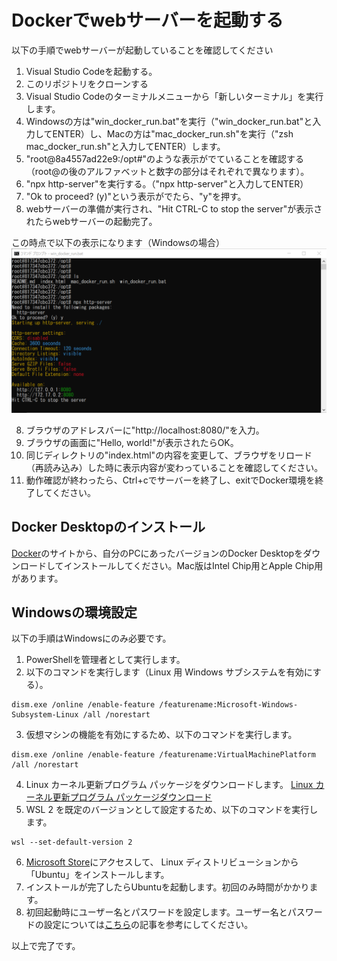 # Dockerでwebサーバーを起動する
以下の手順でwebサーバーが起動していることを確認してください

1. Visual Studio Codeを起動する。
2. このリポジトリをクローンする
3. Visual Studio Codeのターミナルメニューから「新しいターミナル」を実行します。
4. Windowsの方は"win_docker_run.bat"を実行（"win_docker_run.bat"と入力してENTER）し、Macの方は"mac_docker_run.sh"を実行（"zsh mac_docker_run.sh"と入力してENTER）します。
4. "root@8a4557ad22e9:/opt#"のような表示がでていることを確認する（root@の後のアルファベットと数字の部分はそれぞれで異なります）。
5. "npx http-server"を実行する。（"npx http-server"と入力してENTER）
6. "Ok to proceed? (y)"という表示がでたら、"y"を押す。
7. webサーバーの準備が実行され、"Hit CTRL-C to stop the server"が表示されたらwebサーバーの起動完了。

この時点で以下の表示になります（Windowsの場合）
![](win.png)

8. ブラウザのアドレスバーに"http://localhost:8080/"を入力。
9. ブラウザの画面に"Hello, world!"が表示されたらOK。
10. 同じディレクトリの"index.html"の内容を変更して、ブラウザをリロード（再読み込み）した時に表示内容が変わっていることを確認してください。
11. 動作確認が終わったら、Ctrl+cでサーバーを終了し、exitでDocker環境を終了してください。

## Docker Desktopのインストール
[Docker](https://www.docker.com/get-started)のサイトから、自分のPCにあったバージョンのDocker Desktopをダウンロードしてインストールしてください。Mac版はIntel Chip用とApple Chip用があります。

## Windowsの環境設定
以下の手順はWindowsにのみ必要です。

1. PowerShellを管理者として実行します。  
2. 以下のコマンドを実行します（Linux 用 Windows サブシステムを有効にする）。
```
dism.exe /online /enable-feature /featurename:Microsoft-Windows-Subsystem-Linux /all /norestart
```
3. 仮想マシンの機能を有効にするため、以下のコマンドを実行します。
```
dism.exe /online /enable-feature /featurename:VirtualMachinePlatform /all /norestart
```
4. Linux カーネル更新プログラム パッケージをダウンロードします。
[Linux カーネル更新プログラム パッケージダウンロード](https://wslstorestorage.blob.core.windows.net/wslblob/wsl_update_x64.msi)
5. WSL 2 を既定のバージョンとして設定するため、以下のコマンドを実行します。
```
wsl --set-default-version 2
```
6. [Microsoft Store](https://aka.ms/wslstore)にアクセスして、 Linux ディストリビューションから「Ubuntu」をインストールします。
7. インストールが完了したらUbuntuを起動します。初回のみ時間がかかります。
8. 初回起動時にユーザー名とパスワードを設定します。ユーザー名とパスワードの設定については[こちら](https://docs.microsoft.com/ja-jp/windows/wsl/user-support)の記事を参考にしてください。

以上で完了です。
